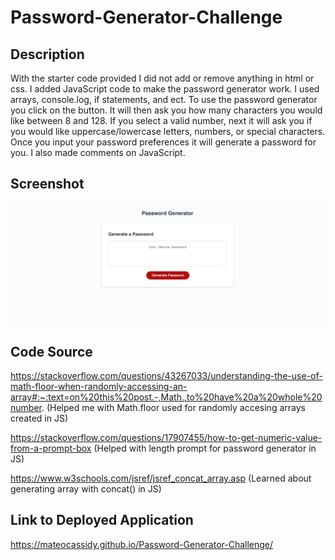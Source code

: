 # Password-Generator-Challenge #


## Description ##
With the starter code provided I did not add or remove anything in html or css. I added JavaScript code to make the password generator work. I used arrays, console.log, if statements, and ect. To use the password generator you click on the button. It will then ask you how many characters you would like between 8 and 128. If you select a valid number, next it will ask you if you would like uppercase/lowercase letters, numbers, or special characters. Once you input your password preferences it will generate a password for you. I also made comments on JavaScript.


## Screenshot ##
![UI screenshot 1](./images/PGSS1.jpeg)


## Code Source ##
https://stackoverflow.com/questions/43267033/understanding-the-use-of-math-floor-when-randomly-accessing-an-array#:~:text=on%20this%20post.-,Math.,to%20have%20a%20whole%20number.
(Helped me with Math.floor used for randomly accesing arrays created in JS)

https://stackoverflow.com/questions/17907455/how-to-get-numeric-value-from-a-prompt-box
(Helped with length prompt for password generator in JS)

https://www.w3schools.com/jsref/jsref_concat_array.asp
(Learned about generating array with concat() in JS)


## Link to Deployed Application ##
https://mateocassidy.github.io/Password-Generator-Challenge/
